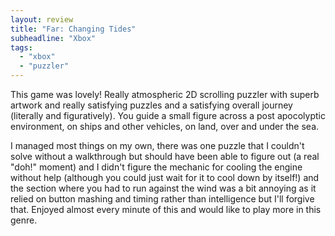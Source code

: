 ```yaml
---
layout: review
title: "Far: Changing Tides"
subheadline: "Xbox"
tags:
  - "xbox"
  - "puzzler"
---
```


This game was lovely! Really atmospheric 2D scrolling puzzler with superb artwork and really satisfying puzzles and a 
satisfying overall journey (literally and figuratively). You guide a small figure across a post apocolyptic
environment, on ships and other vehicles, on land, over and under the sea.

I managed most things on my own, there was one puzzle that
I couldn't solve without a walkthrough but should have been able to figure out (a real "doh!" moment) and I didn't
figure the mechanic for cooling the engine without help (although you could just wait for it to cool down by itself!)
and the section where you had to run against the wind was a bit annoying as it relied on button mashing and timing
rather than intelligence but I'll forgive that. Enjoyed almost every minute of this and would like to play more
in this genre.
